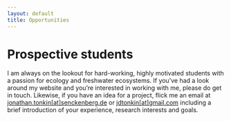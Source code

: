 ```yaml
---
layout: default
title: Opportunities
---
```


# Prospective students

I am always on the lookout for hard-working, highly motivated students with a passion for ecology and freshwater ecosystems. If you’ve had a look around my website and you’re interested in working with me, please do get in touch. Likewise, if you have an idea for a project, flick me an email at [jonathan.tonkin[at]senckenberg.de](mailto:jonathan.tonkin@senckenberg.de) or [jdtonkin[at]gmail.com](mailto:jdtonkin@gmail.com) including a brief introduction of your experience, research interests and goals. 
